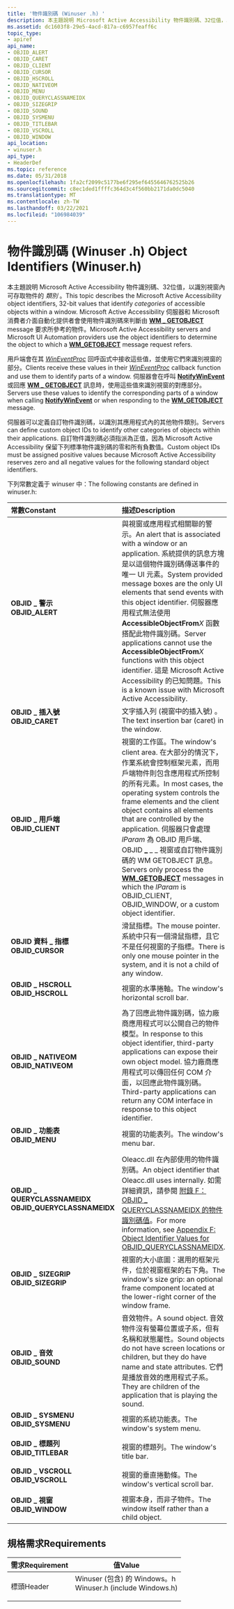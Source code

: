 ```yaml
---
title: '物件識別碼 (Winuser .h) '
description: 本主題說明 Microsoft Active Accessibility 物件識別碼、32位值，以識別視窗內可存取物件的類別。
ms.assetid: dc1603f8-29e5-4acd-817a-c6957feaff6c
topic_type:
- apiref
api_name:
- OBJID_ALERT
- OBJID_CARET
- OBJID_CLIENT
- OBJID_CURSOR
- OBJID_HSCROLL
- OBJID_NATIVEOM
- OBJID_MENU
- OBJID_QUERYCLASSNAMEIDX
- OBJID_SIZEGRIP
- OBJID_SOUND
- OBJID_SYSMENU
- OBJID_TITLEBAR
- OBJID_VSCROLL
- OBJID_WINDOW
api_location:
- winuser.h
api_type:
- HeaderDef
ms.topic: reference
ms.date: 05/31/2018
ms.openlocfilehash: 1fa2cf2099c5177be6f295ef6455646762525b26
ms.sourcegitcommit: c8ec1ded1ffffc364d3c4f560bb2171da0dc5040
ms.translationtype: MT
ms.contentlocale: zh-TW
ms.lasthandoff: 03/22/2021
ms.locfileid: "106984039"
---
```

# <a name="object-identifiers-winuserh"></a><span data-ttu-id="3dfe3-103">物件識別碼 (Winuser .h) </span><span class="sxs-lookup"><span data-stu-id="3dfe3-103">Object Identifiers (Winuser.h)</span></span>

<span data-ttu-id="3dfe3-104">本主題說明 Microsoft Active Accessibility 物件識別碼、32位值，以識別視窗內可存取物件的 *類別* 。</span><span class="sxs-lookup"><span data-stu-id="3dfe3-104">This topic describes the Microsoft Active Accessibility object identifiers, 32-bit values that identify *categories* of accessible objects within a window.</span></span> <span data-ttu-id="3dfe3-105">Microsoft Active Accessibility 伺服器和 Microsoft 消費者介面自動化提供者會使用物件識別碼來判斷由 [**WM \_ GETOBJECT**](wm-getobject.md) message 要求所參考的物件。</span><span class="sxs-lookup"><span data-stu-id="3dfe3-105">Microsoft Active Accessibility servers and Microsoft UI Automation providers use the object identifiers to determine the object to which a [**WM\_GETOBJECT**](wm-getobject.md) message request refers.</span></span>

<span data-ttu-id="3dfe3-106">用戶端會在其 [*WinEventProc*](/windows/desktop/api/Winuser/nc-winuser-wineventproc) 回呼函式中接收這些值，並使用它們來識別視窗的部分。</span><span class="sxs-lookup"><span data-stu-id="3dfe3-106">Clients receive these values in their [*WinEventProc*](/windows/desktop/api/Winuser/nc-winuser-wineventproc) callback function and use them to identify parts of a window.</span></span> <span data-ttu-id="3dfe3-107">伺服器會在呼叫 [**NotifyWinEvent**](/windows/desktop/api/Winuser/nf-winuser-notifywinevent) 或回應 [**WM \_ GETOBJECT**](wm-getobject.md) 訊息時，使用這些值來識別視窗的對應部分。</span><span class="sxs-lookup"><span data-stu-id="3dfe3-107">Servers use these values to identify the corresponding parts of a window when calling [**NotifyWinEvent**](/windows/desktop/api/Winuser/nf-winuser-notifywinevent) or when responding to the [**WM\_GETOBJECT**](wm-getobject.md) message.</span></span>

<span data-ttu-id="3dfe3-108">伺服器可以定義自訂物件識別碼，以識別其應用程式內的其他物件類別。</span><span class="sxs-lookup"><span data-stu-id="3dfe3-108">Servers can define custom object IDs to identify other categories of objects within their applications.</span></span> <span data-ttu-id="3dfe3-109">自訂物件識別碼必須指派為正值，因為 Microsoft Active Accessibility 保留下列標準物件識別碼的零和所有負數值。</span><span class="sxs-lookup"><span data-stu-id="3dfe3-109">Custom object IDs must be assigned positive values because Microsoft Active Accessibility reserves zero and all negative values for the following standard object identifiers.</span></span>

<span data-ttu-id="3dfe3-110">下列常數定義于 winuser 中：</span><span class="sxs-lookup"><span data-stu-id="3dfe3-110">The following constants are defined in winuser.h:</span></span>



| <span data-ttu-id="3dfe3-111">常數</span><span class="sxs-lookup"><span data-stu-id="3dfe3-111">Constant</span></span>                                                                                                                                                                                    | <span data-ttu-id="3dfe3-112">描述</span><span class="sxs-lookup"><span data-stu-id="3dfe3-112">Description</span></span>                                                                                                                                                                                                                                                                                                                                            |
|:--------------------------------------------------------------------------------------------------------------------------------------------------------------------------------------------|:-------------------------------------------------------------------------------------------------------------------------------------------------------------------------------------------------------------------------------------------------------------------------------------------------------------------------------------------------------|
| <span id="OBJID_ALERT"></span><span id="objid_alert"></span><dl> <span data-ttu-id="3dfe3-113"><dt>**OBJID \_ 警示**</dt></span><span class="sxs-lookup"><span data-stu-id="3dfe3-113"><dt>**OBJID\_ALERT**</dt></span></span> </dl>                                     | <span data-ttu-id="3dfe3-114">與視窗或應用程式相關聯的警示。</span><span class="sxs-lookup"><span data-stu-id="3dfe3-114">An alert that is associated with a window or an application.</span></span> <span data-ttu-id="3dfe3-115">系統提供的訊息方塊是以這個物件識別碼傳送事件的唯一 UI 元素。</span><span class="sxs-lookup"><span data-stu-id="3dfe3-115">System provided message boxes are the only UI elements that send events with this object identifier.</span></span> <span data-ttu-id="3dfe3-116">伺服器應用程式無法使用 **AccessibleObjectFrom**_X_ 函數搭配此物件識別碼。</span><span class="sxs-lookup"><span data-stu-id="3dfe3-116">Server applications cannot use the **AccessibleObjectFrom**_X_ functions with this object identifier.</span></span> <span data-ttu-id="3dfe3-117">這是 Microsoft Active Accessibility 的已知問題。</span><span class="sxs-lookup"><span data-stu-id="3dfe3-117">This is a known issue with Microsoft Active Accessibility.</span></span><br/>          |
| <span id="OBJID_CARET"></span><span id="objid_caret"></span><dl> <span data-ttu-id="3dfe3-118"><dt>**OBJID \_ 插入號**</dt></span><span class="sxs-lookup"><span data-stu-id="3dfe3-118"><dt>**OBJID\_CARET**</dt></span></span> </dl>                                     | <span data-ttu-id="3dfe3-119">文字插入列 (視窗中的插入號) 。</span><span class="sxs-lookup"><span data-stu-id="3dfe3-119">The text insertion bar (caret) in the window.</span></span><br/>                                                                                                                                                                                                                                                                                               |
| <span id="OBJID_CLIENT"></span><span id="objid_client"></span><dl> <span data-ttu-id="3dfe3-120"><dt>**OBJID \_ 用戶端**</dt></span><span class="sxs-lookup"><span data-stu-id="3dfe3-120"><dt>**OBJID\_CLIENT**</dt></span></span> </dl>                                  | <span data-ttu-id="3dfe3-121">視窗的工作區。</span><span class="sxs-lookup"><span data-stu-id="3dfe3-121">The window's client area.</span></span> <span data-ttu-id="3dfe3-122">在大部分的情況下，作業系統會控制框架元素，而用戶端物件則包含應用程式所控制的所有元素。</span><span class="sxs-lookup"><span data-stu-id="3dfe3-122">In most cases, the operating system controls the frame elements and the client object contains all elements that are controlled by the application.</span></span> <span data-ttu-id="3dfe3-123">伺服器只會處理 *lParam* 為 OBJID 用戶端、OBJID [**\_**](wm-getobject.md) \_ \_ 視窗或自訂物件識別碼的 WM GETOBJECT 訊息。</span><span class="sxs-lookup"><span data-stu-id="3dfe3-123">Servers only process the [**WM\_GETOBJECT**](wm-getobject.md) messages in which the *lParam* is OBJID\_CLIENT, OBJID\_WINDOW, or a custom object identifier.</span></span><br/> |
| <span id="OBJID_CURSOR"></span><span id="objid_cursor"></span><dl> <span data-ttu-id="3dfe3-124"><dt>**OBJID 資料 \_ 指標**</dt></span><span class="sxs-lookup"><span data-stu-id="3dfe3-124"><dt>**OBJID\_CURSOR**</dt></span></span> </dl>                                  | <span data-ttu-id="3dfe3-125">滑鼠指標。</span><span class="sxs-lookup"><span data-stu-id="3dfe3-125">The mouse pointer.</span></span> <span data-ttu-id="3dfe3-126">系統中只有一個滑鼠指標，且它不是任何視窗的子指標。</span><span class="sxs-lookup"><span data-stu-id="3dfe3-126">There is only one mouse pointer in the system, and it is not a child of any window.</span></span><br/>                                                                                                                                                                                                                                      |
| <span id="OBJID_HSCROLL"></span><span id="objid_hscroll"></span><dl> <span data-ttu-id="3dfe3-127"><dt>**OBJID \_ HSCROLL**</dt></span><span class="sxs-lookup"><span data-stu-id="3dfe3-127"><dt>**OBJID\_HSCROLL**</dt></span></span> </dl>                               | <span data-ttu-id="3dfe3-128">視窗的水準捲軸。</span><span class="sxs-lookup"><span data-stu-id="3dfe3-128">The window's horizontal scroll bar.</span></span><br/>                                                                                                                                                                                                                                                                                                         |
| <span id="OBJID_NATIVEOM"></span><span id="objid_nativeom"></span><dl> <span data-ttu-id="3dfe3-129"><dt>**OBJID \_ NATIVEOM**</dt></span><span class="sxs-lookup"><span data-stu-id="3dfe3-129"><dt>**OBJID\_NATIVEOM**</dt></span></span> </dl>                            | <span data-ttu-id="3dfe3-130">為了回應此物件識別碼，協力廠商應用程式可以公開自己的物件模型。</span><span class="sxs-lookup"><span data-stu-id="3dfe3-130">In response to this object identifier, third-party applications can expose their own object model.</span></span> <span data-ttu-id="3dfe3-131">協力廠商應用程式可以傳回任何 COM 介面，以回應此物件識別碼。</span><span class="sxs-lookup"><span data-stu-id="3dfe3-131">Third-party applications can return any COM interface in response to this object identifier.</span></span><br/>                                                                                                                                             |
| <span id="OBJID_MENU"></span><span id="objid_menu"></span><dl> <span data-ttu-id="3dfe3-132"><dt>**OBJID \_ 功能表**</dt></span><span class="sxs-lookup"><span data-stu-id="3dfe3-132"><dt>**OBJID\_MENU**</dt></span></span> </dl>                                        | <span data-ttu-id="3dfe3-133">視窗的功能表列。</span><span class="sxs-lookup"><span data-stu-id="3dfe3-133">The window's menu bar.</span></span><br/>                                                                                                                                                                                                                                                                                                                      |
| <span id="OBJID_QUERYCLASSNAMEIDX"></span><span id="objid_queryclassnameidx"></span><dl> <span data-ttu-id="3dfe3-134"><dt>**OBJID \_ QUERYCLASSNAMEIDX**</dt></span><span class="sxs-lookup"><span data-stu-id="3dfe3-134"><dt>**OBJID\_QUERYCLASSNAMEIDX**</dt></span></span> </dl> | <span data-ttu-id="3dfe3-135">Oleacc.dll 在內部使用的物件識別碼。</span><span class="sxs-lookup"><span data-stu-id="3dfe3-135">An object identifier that Oleacc.dll uses internally.</span></span> <span data-ttu-id="3dfe3-136">如需詳細資訊，請參閱 [附錄 F： OBJID \_ QUERYCLASSNAMEIDX 的物件識別碼值](appendix-f--object-identifier-values-for-objid-queryclassnameidx.md)。</span><span class="sxs-lookup"><span data-stu-id="3dfe3-136">For more information, see [Appendix F: Object Identifier Values for OBJID\_QUERYCLASSNAMEIDX](appendix-f--object-identifier-values-for-objid-queryclassnameidx.md).</span></span><br/>                                                                                                                  |
| <span id="OBJID_SIZEGRIP"></span><span id="objid_sizegrip"></span><dl> <span data-ttu-id="3dfe3-137"><dt>**OBJID \_ SIZEGRIP**</dt></span><span class="sxs-lookup"><span data-stu-id="3dfe3-137"><dt>**OBJID\_SIZEGRIP**</dt></span></span> </dl>                            | <span data-ttu-id="3dfe3-138">視窗的大小底圖：選用的框架元件，位於視窗框架的右下角。</span><span class="sxs-lookup"><span data-stu-id="3dfe3-138">The window's size grip: an optional frame component located at the lower-right corner of the window frame.</span></span><br/>                                                                                                                                                                                                                                  |
| <span id="OBJID_SOUND"></span><span id="objid_sound"></span><dl> <span data-ttu-id="3dfe3-139"><dt>**OBJID \_ 音效**</dt></span><span class="sxs-lookup"><span data-stu-id="3dfe3-139"><dt>**OBJID\_SOUND**</dt></span></span> </dl>                                     | <span data-ttu-id="3dfe3-140">音效物件。</span><span class="sxs-lookup"><span data-stu-id="3dfe3-140">A sound object.</span></span> <span data-ttu-id="3dfe3-141">音效物件沒有螢幕位置或子系，但有名稱和狀態屬性。</span><span class="sxs-lookup"><span data-stu-id="3dfe3-141">Sound objects do not have screen locations or children, but they do have name and state attributes.</span></span> <span data-ttu-id="3dfe3-142">它們是播放音效的應用程式子系。</span><span class="sxs-lookup"><span data-stu-id="3dfe3-142">They are children of the application that is playing the sound.</span></span><br/>                                                                                                                                                         |
| <span id="OBJID_SYSMENU"></span><span id="objid_sysmenu"></span><dl> <span data-ttu-id="3dfe3-143"><dt>**OBJID \_ SYSMENU**</dt></span><span class="sxs-lookup"><span data-stu-id="3dfe3-143"><dt>**OBJID\_SYSMENU**</dt></span></span> </dl>                               | <span data-ttu-id="3dfe3-144">視窗的系統功能表。</span><span class="sxs-lookup"><span data-stu-id="3dfe3-144">The window's system menu.</span></span><br/>                                                                                                                                                                                                                                                                                                                   |
| <span id="OBJID_TITLEBAR"></span><span id="objid_titlebar"></span><dl> <span data-ttu-id="3dfe3-145"><dt>**OBJID \_ 標題列**</dt></span><span class="sxs-lookup"><span data-stu-id="3dfe3-145"><dt>**OBJID\_TITLEBAR**</dt></span></span> </dl>                            | <span data-ttu-id="3dfe3-146">視窗的標題列。</span><span class="sxs-lookup"><span data-stu-id="3dfe3-146">The window's title bar.</span></span><br/>                                                                                                                                                                                                                                                                                                                     |
| <span id="OBJID_VSCROLL"></span><span id="objid_vscroll"></span><dl> <span data-ttu-id="3dfe3-147"><dt>**OBJID \_ VSCROLL**</dt></span><span class="sxs-lookup"><span data-stu-id="3dfe3-147"><dt>**OBJID\_VSCROLL**</dt></span></span> </dl>                               | <span data-ttu-id="3dfe3-148">視窗的垂直捲動條。</span><span class="sxs-lookup"><span data-stu-id="3dfe3-148">The window's vertical scroll bar.</span></span><br/>                                                                                                                                                                                                                                                                                                           |
| <span id="OBJID_WINDOW"></span><span id="objid_window"></span><dl> <span data-ttu-id="3dfe3-149"><dt>**OBJID \_ 視窗**</dt></span><span class="sxs-lookup"><span data-stu-id="3dfe3-149"><dt>**OBJID\_WINDOW**</dt></span></span> </dl>                                  | <span data-ttu-id="3dfe3-150">視窗本身，而非子物件。</span><span class="sxs-lookup"><span data-stu-id="3dfe3-150">The window itself rather than a child object.</span></span><br/>                                                                                                                                                                                                                                                                                               |



## <a name="requirements"></a><span data-ttu-id="3dfe3-151">規格需求</span><span class="sxs-lookup"><span data-stu-id="3dfe3-151">Requirements</span></span>



| <span data-ttu-id="3dfe3-152">需求</span><span class="sxs-lookup"><span data-stu-id="3dfe3-152">Requirement</span></span> | <span data-ttu-id="3dfe3-153">值</span><span class="sxs-lookup"><span data-stu-id="3dfe3-153">Value</span></span> |
|-------------------|----------------------------------------------------------------------------------------------------------|
| <span data-ttu-id="3dfe3-154">標頭</span><span class="sxs-lookup"><span data-stu-id="3dfe3-154">Header</span></span><br/> | <dl> <span data-ttu-id="3dfe3-155"><dt>Winuser (包含) 的 Windows。h </dt></span><span class="sxs-lookup"><span data-stu-id="3dfe3-155"><dt>Winuser.h (include Windows.h)</dt></span></span> </dl> |



 

 





